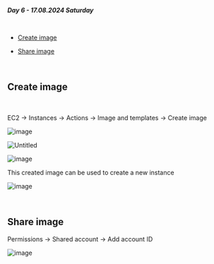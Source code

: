 _**Day 6 - 17.08.2024 Saturday**_

<br>

- [Create image](#Create-image)

- [Share image](#Share-image)

<br>

## Create image

<br>

EC2 → Instances → Actions → Image and templates → Create image

![image](https://github.com/user-attachments/assets/7a4eaf9a-bd1a-41f6-923e-b71a27bfcac0)

![Untitled](https://github.com/user-attachments/assets/2aaebcf5-355a-4ac0-a829-a10b84d55018)

![image](https://github.com/user-attachments/assets/aaa482db-7447-4501-b8cc-4d501e8656aa)

This created image can be used to create a new instance

![image](https://github.com/user-attachments/assets/22b77e87-a84e-4709-b3b6-b0d9db79f45d)

<br>

## Share image

Permissions → Shared account → Add account ID

![image](https://github.com/user-attachments/assets/f3ba7e97-f9c3-47db-8354-492096641211)
